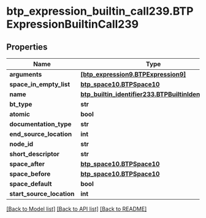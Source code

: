 # btp_expression_builtin_call239.BTPExpressionBuiltinCall239

## Properties
Name | Type | Description | Notes
------------ | ------------- | ------------- | -------------
**arguments** | [**[btp_expression9.BTPExpression9]**](BTPExpression9.md) |  | [optional] 
**space_in_empty_list** | [**btp_space10.BTPSpace10**](BTPSpace10.md) |  | [optional] 
**name** | [**btp_builtin_identifier233.BTPBuiltinIdentifier233**](BTPBuiltinIdentifier233.md) |  | [optional] 
**bt_type** | **str** |  | [optional] 
**atomic** | **bool** |  | [optional] 
**documentation_type** | **str** |  | [optional] 
**end_source_location** | **int** |  | [optional] 
**node_id** | **str** |  | [optional] 
**short_descriptor** | **str** |  | [optional] 
**space_after** | [**btp_space10.BTPSpace10**](BTPSpace10.md) |  | [optional] 
**space_before** | [**btp_space10.BTPSpace10**](BTPSpace10.md) |  | [optional] 
**space_default** | **bool** |  | [optional] 
**start_source_location** | **int** |  | [optional] 

[[Back to Model list]](../README.md#documentation-for-models) [[Back to API list]](../README.md#documentation-for-api-endpoints) [[Back to README]](../README.md)


